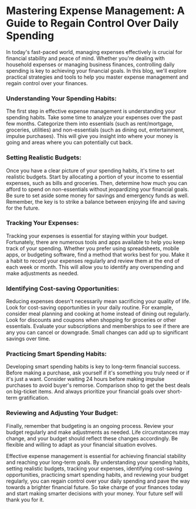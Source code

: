 # Mastering Expense Management: A Guide to Regain Control Over Daily Spending


In today's fast-paced world, managing expenses effectively is crucial for financial stability and peace of mind. Whether you're dealing with household expenses or managing business finances, controlling daily spending is key to achieving your financial goals. In this blog, we'll explore practical strategies and tools to help you master expense management and regain control over your finances.

### Understanding Your Spending Habits:
The first step in effective expense management is understanding your spending habits. Take some time to analyze your expenses over the past few months. Categorize them into essentials (such as rent/mortgage, groceries, utilities) and non-essentials (such as dining out, entertainment, impulse purchases). This will give you insight into where your money is going and areas where you can potentially cut back.

### Setting Realistic Budgets:
Once you have a clear picture of your spending habits, it's time to set realistic budgets. Start by allocating a portion of your income to essential expenses, such as bills and groceries. Then, determine how much you can afford to spend on non-essentials without jeopardizing your financial goals. Be sure to set aside some money for savings and emergency funds as well. Remember, the key is to strike a balance between enjoying life and saving for the future.

### Tracking Your Expenses:
Tracking your expenses is essential for staying within your budget. Fortunately, there are numerous tools and apps available to help you keep track of your spending. Whether you prefer using spreadsheets, mobile apps, or budgeting software, find a method that works best for you. Make it a habit to record your expenses regularly and review them at the end of each week or month. This will allow you to identify any overspending and make adjustments as needed.

### Identifying Cost-saving Opportunities:
Reducing expenses doesn't necessarily mean sacrificing your quality of life. Look for cost-saving opportunities in your daily routine. For example, consider meal planning and cooking at home instead of dining out regularly. Look for discounts and coupons when shopping for groceries or other essentials. Evaluate your subscriptions and memberships to see if there are any you can cancel or downgrade. Small changes can add up to significant savings over time.

### Practicing Smart Spending Habits:
Developing smart spending habits is key to long-term financial success. Before making a purchase, ask yourself if it's something you truly need or if it's just a want. Consider waiting 24 hours before making impulse purchases to avoid buyer's remorse. Comparison shop to get the best deals on big-ticket items. And always prioritize your financial goals over short-term gratification.

### Reviewing and Adjusting Your Budget:
Finally, remember that budgeting is an ongoing process. Review your budget regularly and make adjustments as needed. Life circumstances may change, and your budget should reflect these changes accordingly. Be flexible and willing to adapt as your financial situation evolves.

Effective expense management is essential for achieving financial stability and reaching your long-term goals. By understanding your spending habits, setting realistic budgets, tracking your expenses, identifying cost-saving opportunities, practicing smart spending habits, and reviewing your budget regularly, you can regain control over your daily spending and pave the way towards a brighter financial future. So take charge of your finances today and start making smarter decisions with your money. Your future self will thank you for it.

